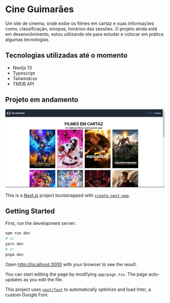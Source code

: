 # Cine Guimarães

Um site de cinema, onde exibe os filmes em cartaz e suas informações como, classificação, sinopse, horários das sessões.
O projeto ainda está em desenvolvimento, estou utilizando ele para estudar e colocar em prática algumas tecnologias.

## Tecnologias utilizadas até o momento
- Nextjs 13
- Typescript
- Tailwindcss
- TMDB API


## Projeto em andamento
![](/public/assets/Captura%20de%20tela%202023-07-08%20102047.png)






This is a [Next.js](https://nextjs.org/) project bootstrapped with [`create-next-app`](https://github.com/vercel/next.js/tree/canary/packages/create-next-app).

## Getting Started

First, run the development server:

```bash
npm run dev
# or
yarn dev
# or
pnpm dev
```

Open [http://localhost:3000](http://localhost:3000) with your browser to see the result.

You can start editing the page by modifying `app/page.tsx`. The page auto-updates as you edit the file.

This project uses [`next/font`](https://nextjs.org/docs/basic-features/font-optimization) to automatically optimize and load Inter, a custom Google Font.



